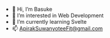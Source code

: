 - 👋 Hi, I’m Basuke
- 👀 I’m interested in Web Development
- 🌱 I’m currently learning Svelte
- 📫 ApirakSuwanyoteeFit@gmail.com
<!--- - 💞️ I’m looking to collaborate on ... --->

<!---
darkholy40/darkholy40 is a ✨ special ✨ repository because its `README.md` (this file) appears on your GitHub profile.
You can click the Preview link to take a look at your changes.
--->
